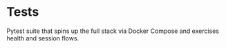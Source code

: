 # Tests

Pytest suite that spins up the full stack via Docker Compose and exercises health and session flows.
